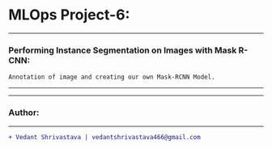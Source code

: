 # MLOps Project-6:
____________________________________________________________________________________________________________________
### Performing Instance Segmentation on Images with Mask R-CNN:
`Annotation of image and creating our own Mask-RCNN Model.`
____________________________________________________________________________________________________________________

____________________________________________________________________________________________________________________
### Author:
----------------------------------
```diff
+ Vedant Shrivastava | vedantshrivastava466@gmail.com
```
